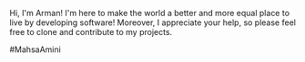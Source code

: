 Hi, I'm Arman! I'm here to make the world a better and more equal place to live by developing software! Moreover, I appreciate your help, so please feel free to clone and contribute to my projects.

#MahsaAmini

